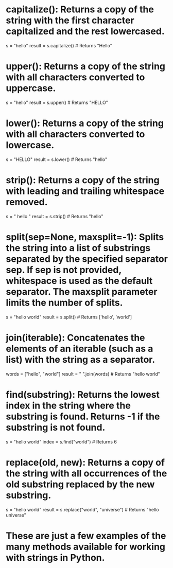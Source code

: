 # capitalize(): Returns a copy of the string with the first character capitalized and the rest lowercased.
s = "hello"
result = s.capitalize()  # Returns "Hello"

# upper(): Returns a copy of the string with all characters converted to uppercase.
s = "hello"
result = s.upper()  # Returns "HELLO"

# lower(): Returns a copy of the string with all characters converted to lowercase.
s = "HELLO"
result = s.lower()  # Returns "hello"

# strip(): Returns a copy of the string with leading and trailing whitespace removed.
s = "  hello  "
result = s.strip()  # Returns "hello"

# split(sep=None, maxsplit=-1): Splits the string into a list of substrings separated by the specified separator sep. If sep is not provided, whitespace is used as the default separator. The maxsplit parameter limits the number of splits.
s = "hello world"
result = s.split()  # Returns ['hello', 'world']

# join(iterable): Concatenates the elements of an iterable (such as a list) with the string as a separator.
words = ["hello", "world"]
result = " ".join(words)  # Returns "hello world"

# find(substring): Returns the lowest index in the string where the substring is found. Returns -1 if the substring is not found.
s = "hello world"
index = s.find("world")  # Returns 6

# replace(old, new): Returns a copy of the string with all occurrences of the old substring replaced by the new substring.
s = "hello world"
result = s.replace("world", "universe")  # Returns "hello universe"

# These are just a few examples of the many methods available for working with strings in Python.

